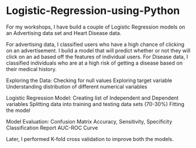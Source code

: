 # Logistic-Regression-using-Python

For my workshops, I have build a couple of Logistic Regression models on an Advertising data set and Heart Disease data.

For advertising data, I classified users who have a high chance of clicking on an advertisement. I build a model that will predict whether or not they will click on an ad based off the features of individual users.
For Disease data, I classified individuals who are at a high risk of getting a disease based on their medical history.

Exploring the Data:
Checking for null values
Exploring target variable
Understanding distribution of different numerical variables

Logistic Regression Model:
Creating list of Independent and Dependent variables
Splitting data into training and testing data sets (70-30%)
Fitting the model

Model Evaluation:
Confusion Matrix
Accuracy, Sensitivity, Specificity
Classification Report
AUC-ROC Curve

Later, I performed K-fold cross validation to improve both the models.
